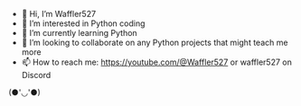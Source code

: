 - 👋 Hi, I’m Waffler527
- 👀 I’m interested in Python coding
- 🌱 I’m currently learning Python
- 💞️ I’m looking to collaborate on any Python projects that might teach me more
- 📫 How to reach me: https://youtube.com/@Waffler527 or waffler527 on Discord

(●'◡'●)
